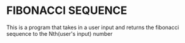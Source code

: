 FIBONACCI SEQUENCE
==================================================

This is a program that takes in a user input and returns
the fibonacci sequence to the Nth(user's input) number
